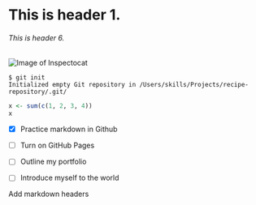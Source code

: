 # This is header 1.
###### This is header 6.


![Image of Inspectocat](https://octodex.github.com/images/inspectocat.jpg)

```
$ git init
Initialized empty Git repository in /Users/skills/Projects/recipe-repository/.git/
```

```r
x <- sum(c(1, 2, 3, 4))
x
```

- [x] Practice markdown in Github
- [ ] Turn on GitHub Pages
- [ ] Outline my portfolio
- [ ] Introduce myself to the world


Add markdown headers
